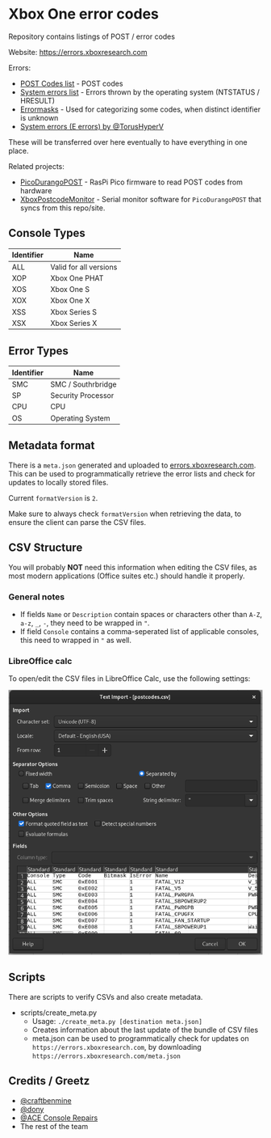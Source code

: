 # Xbox One error codes

Repository contains listings of POST / error codes

Website: <https://errors.xboxresearch.com>

Errors:

- [POST Codes list](./postcodes.csv) - POST codes
- [System errors list](./oserrors.csv) - Errors thrown by the operating system (NTSTATUS / HRESULT)
- [Errormasks](./errormasks.csv) - Used for categorizing some codes, when distinct identifier is unknown
- [System errors (E errors) by @TorusHyperV](https://github.com/TorusHyperV/XboxOne-EXXX-err-Codes)

These will be transferred over here eventually to have everything in one place.

Related projects:

- [PicoDurangoPOST](https://github.com/xboxoneresearch/PicoDurangoPOST) - RasPi Pico firmware to read POST codes from hardware
- [XboxPostcodeMonitor](https://github.com/xboxoneresearch/XboxPostcodeMonitor) - Serial monitor software for `PicoDurangoPOST` that syncs from this repo/site.

## Console Types

| Identifier | Name                   |
| ---------- | -----------------------|
| ALL        | Valid for all versions |
| XOP        | Xbox One PHAT          |
| XOS        | Xbox One S             |
| XOX        | Xbox One X             |
| XSS        | Xbox Series S          |
| XSX        | Xbox Series X          |

## Error Types

| Identifier | Name               |
| ---------- | ------------------ |
| SMC        | SMC / Southrbridge |
| SP         | Security Processor |
| CPU        | CPU                |
| OS         | Operating System   |

## Metadata format

There is a `meta.json` generated and uploaded to [errors.xboxresearch.com](https://errors.xboxresearch.com/meta.json).
This can be used to programmatically retrieve the error lists and check for updates to locally stored files.

Current `formatVersion` is `2`.

Make sure to always check `formatVersion` when retrieving the data, to ensure the client can parse the CSV files.

## CSV Structure

You will probably **NOT** need this information when editing the CSV files, as most modern applications (Office suites etc.) should handle it properly.

### General notes

- If fields `Name` or `Description` contain spaces or characters other than `A-Z`, `a-z`, `_`, `-`, they need to be wrapped in `"`.
- If field `Console` contains a comma-seperated list of applicable consoles, this need to wrapped in `"` as well.

### LibreOffice calc

To open/edit the CSV files in LibreOffice Calc, use the following settings:

![Libreoffice Calc CSV settings](./assets/csv_libreoffice_calc.png)

## Scripts

There are scripts to verify CSVs and also create metadata.

- scripts/create_meta.py
  - Usage: `./create_meta.py [destination meta.json]`
  - Creates information about the last update of the bundle of CSV files
  - meta.json can be used to programmatically check for updates on `https://errors.xboxresearch.com`, by downloading `https://errors.xboxresearch.com/meta.json`

## Credits / Greetz

- [@craftbenmine](https://github.com/craftbenmine)
- [@dony](https://github.com/apewalkers)
- [@ACE Console Repairs](https://github.com/ACE-AU)
- The rest of the team
